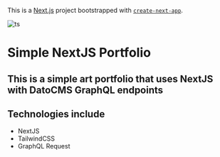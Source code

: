This is a [Next.js](https://nextjs.org/) project bootstrapped with [`create-next-app`](https://github.com/vercel/next.js/tree/canary/packages/create-next-app).

![ts](https://flat.badgen.net/badge/Built%20With/TypeScript/blue)

# Simple NextJS Portfolio

## This is a simple art portfolio that uses NextJS with DatoCMS GraphQL endpoints

## Technologies include

- NextJS
- TailwindCSS
- GraphQL Request
